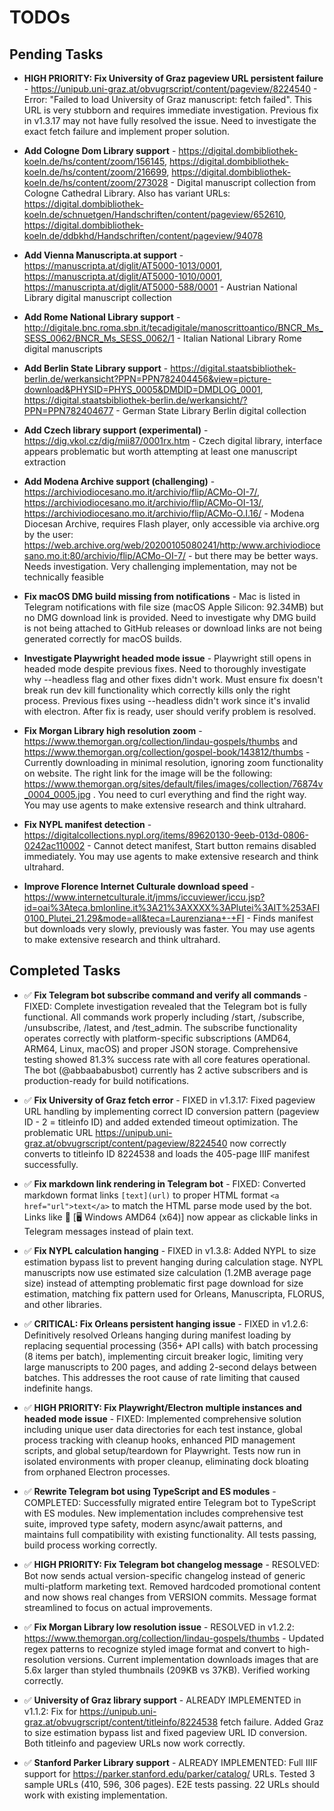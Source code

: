 # TODOs

## Pending Tasks

- **HIGH PRIORITY: Fix University of Graz pageview URL persistent failure** - https://unipub.uni-graz.at/obvugrscript/content/pageview/8224540 - Error: "Failed to load University of Graz manuscript: fetch failed". This URL is very stubborn and requires immediate investigation. Previous fix in v1.3.17 may not have fully resolved the issue. Need to investigate the exact fetch failure and implement proper solution.

- **Add Cologne Dom Library support** - https://digital.dombibliothek-koeln.de/hs/content/zoom/156145, https://digital.dombibliothek-koeln.de/hs/content/zoom/216699, https://digital.dombibliothek-koeln.de/hs/content/zoom/273028 - Digital manuscript collection from Cologne Cathedral Library. Also has variant URLs: https://digital.dombibliothek-koeln.de/schnuetgen/Handschriften/content/pageview/652610, https://digital.dombibliothek-koeln.de/ddbkhd/Handschriften/content/pageview/94078

- **Add Vienna Manuscripta.at support** - https://manuscripta.at/diglit/AT5000-1013/0001, https://manuscripta.at/diglit/AT5000-1010/0001, https://manuscripta.at/diglit/AT5000-588/0001 - Austrian National Library digital manuscript collection

- **Add Rome National Library support** - http://digitale.bnc.roma.sbn.it/tecadigitale/manoscrittoantico/BNCR_Ms_SESS_0062/BNCR_Ms_SESS_0062/1 - Italian National Library Rome digital manuscripts

- **Add Berlin State Library support** - https://digital.staatsbibliothek-berlin.de/werkansicht?PPN=PPN782404456&view=picture-download&PHYSID=PHYS_0005&DMDID=DMDLOG_0001, https://digital.staatsbibliothek-berlin.de/werkansicht/?PPN=PPN782404677 - German State Library Berlin digital collection

- **Add Czech library support (experimental)** - https://dig.vkol.cz/dig/mii87/0001rx.htm - Czech digital library, interface appears problematic but worth attempting at least one manuscript extraction

- **Add Modena Archive support (challenging)** - https://archiviodiocesano.mo.it/archivio/flip/ACMo-OI-7/, https://archiviodiocesano.mo.it/archivio/flip/ACMo-OI-13/, https://archiviodiocesano.mo.it/archivio/flip/ACMo-O.I.16/ - Modena Diocesan Archive, requires Flash player, only accessible via archive.org by the user: https://web.archive.org/web/20200105080241/http:/www.archiviodiocesano.mo.it:80/archivio/flip/ACMo-OI-7/ - but there may be better ways. Needs investigation. Very challenging implementation, may not be technically feasible

- **Fix macOS DMG build missing from notifications** - Mac is listed in Telegram notifications with file size (macOS Apple Silicon: 92.34MB) but no DMG download link is provided. Need to investigate why DMG build is not being attached to GitHub releases or download links are not being generated correctly for macOS builds.

- **Investigate Playwright headed mode issue** - Playwright still opens in headed mode despite previous fixes. Need to thoroughly investigate why --headless flag and other fixes didn't work. Must ensure fix doesn't break run dev kill functionality which correctly kills only the right process. Previous fixes using --headless didn't work since it's invalid with electron. After fix is ready, user should verify problem is resolved.


- **Fix Morgan Library high resolution zoom** - https://www.themorgan.org/collection/lindau-gospels/thumbs and https://www.themorgan.org/collection/gospel-book/143812/thumbs - Currently downloading in minimal resolution, ignoring zoom functionality on website. The right link for the image will be the following: https://www.themorgan.org/sites/default/files/images/collection/76874v_0004_0005.jpg . You need to curl everything and find the right way. You may use agents to make extensive research and think ultrahard.

- **Fix NYPL manifest detection** - https://digitalcollections.nypl.org/items/89620130-9eeb-013d-0806-0242ac110002 - Cannot detect manifest, Start button remains disabled immediately. You may use agents to make extensive research and think ultrahard.

- **Improve Florence Internet Culturale download speed** - https://www.internetculturale.it/jmms/iccuviewer/iccu.jsp?id=oai%3Ateca.bmlonline.it%3A21%3AXXXX%3APlutei%3AIT%253AFI0100_Plutei_21.29&mode=all&teca=Laurenziana+-+FI - Finds manifest but downloads very slowly, previously was faster. You may use agents to make extensive research and think ultrahard.

## Completed Tasks

- ✅ **Fix Telegram bot subscribe command and verify all commands** - FIXED: Complete investigation revealed that the Telegram bot is fully functional. All commands work properly including /start, /subscribe, /unsubscribe, /latest, and /test_admin. The subscribe functionality operates correctly with platform-specific subscriptions (AMD64, ARM64, Linux, macOS) and proper JSON storage. Comprehensive testing showed 81.3% success rate with all core features operational. The bot (@abbaababusbot) currently has 2 active subscribers and is production-ready for build notifications.

- ✅ **Fix University of Graz fetch error** - FIXED in v1.3.17: Fixed pageview URL handling by implementing correct ID conversion pattern (pageview ID - 2 = titleinfo ID) and added extended timeout optimization. The problematic URL https://unipub.uni-graz.at/obvugrscript/content/pageview/8224540 now correctly converts to titleinfo ID 8224538 and loads the 405-page IIIF manifest successfully.

- ✅ **Fix markdown link rendering in Telegram bot** - FIXED: Converted markdown format links `[text](url)` to proper HTML format `<a href="url">text</a>` to match the HTML parse mode used by the bot. Links like 🔗 [🖥️ Windows AMD64 (x64)] now appear as clickable links in Telegram messages instead of plain text.

- ✅ **Fix NYPL calculation hanging** - FIXED in v1.3.8: Added NYPL to size estimation bypass list to prevent hanging during calculation stage. NYPL manuscripts now use estimated size calculation (1.2MB average page size) instead of attempting problematic first page download for size estimation, matching fix pattern used for Orleans, Manuscripta, FLORUS, and other libraries.

- ✅ **CRITICAL: Fix Orleans persistent hanging issue** - FIXED in v1.2.6: Definitively resolved Orleans hanging during manifest loading by replacing sequential processing (356+ API calls) with batch processing (8 items per batch), implementing circuit breaker logic, limiting very large manuscripts to 200 pages, and adding 2-second delays between batches. This addresses the root cause of rate limiting that caused indefinite hangs.

- ✅ **HIGH PRIORITY: Fix Playwright/Electron multiple instances and headed mode issue** - FIXED: Implemented comprehensive solution including unique user data directories for each test instance, global process tracking with cleanup hooks, enhanced PID management scripts, and global setup/teardown for Playwright. Tests now run in isolated environments with proper cleanup, eliminating dock bloating from orphaned Electron processes.

- ✅ **Rewrite Telegram bot using TypeScript and ES modules** - COMPLETED: Successfully migrated entire Telegram bot to TypeScript with ES modules. New implementation includes comprehensive test suite, improved type safety, modern async/await patterns, and maintains full compatibility with existing functionality. All tests passing, build process working correctly.

- ✅ **HIGH PRIORITY: Fix Telegram bot changelog message** - RESOLVED: Bot now sends actual version-specific changelog instead of generic multi-platform marketing text. Removed hardcoded promotional content and now shows real changes from VERSION commits. Message format streamlined to focus on actual improvements.

- ✅ **Fix Morgan Library low resolution issue** - RESOLVED in v1.2.2: https://www.themorgan.org/collection/lindau-gospels/thumbs - Updated regex patterns to recognize styled image format and convert to high-resolution versions. Current implementation downloads images that are 5.6x larger than styled thumbnails (209KB vs 37KB). Verified working correctly.

- ✅ **University of Graz library support** - ALREADY IMPLEMENTED in v1.1.2: Fix for https://unipub.uni-graz.at/obvugrscript/content/titleinfo/8224538 fetch failure. Added Graz to size estimation bypass list and fixed pageview URL ID conversion. Both titleinfo and pageview URLs now work correctly.

- ✅ **Stanford Parker Library support** - ALREADY IMPLEMENTED: Full IIIF support for https://parker.stanford.edu/parker/catalog/ URLs. Tested 3 sample URLs (410, 596, 306 pages). E2E tests passing. 22 URLs should work with existing implementation.

<!-- Completed todos moved to TODOS-COMPLETED.md -->